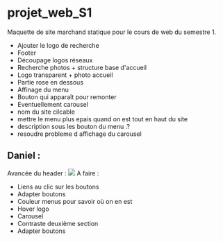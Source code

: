 # projet_web_S1
Maquette de site marchand statique pour le cours de web du semestre 1.

<ul>
    <li color="green"> Ajouter le logo de recherche</li>
    <li> Footer </li>
    <li> Découpage logos réseaux </li>
    <li> Recherche photos + structure base d'accueil </li>
    <li> Logo transparent + photo accueil </li>
    <li> Partie rose en dessous </li>
    <li> Affinage du menu </li>
    <li> Bouton qui apparaît pour remonter </li>
    <li> Eventuellement carousel </li>
    <li> nom du site cilcable</li>
    <li> mettre le menu plus epais quand on est tout en haut du site</li>
    <li> description sous les bouton du menu .? </li>
    <li> resoudre probleme d affichage du carousel</li>
</ul>

<h2> Daniel : </h2>
Avancée du header :
<img src="https://i.ibb.co/47dJ2QQ/Screenshot-12.png">
A faire : 
<ul>
    <li> Liens au clic sur les boutons </li>
    <li> Adapter boutons </li>
    <li> Couleur menus pour savoir où on en est </li>
    <li> Hover logo </li>
    <li> Carousel </li>
    <li> Contraste deuxième section </li>
    <li> Adapter boutons </li>
</ul>
